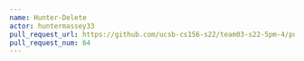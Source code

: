 ```yaml
---
name: Hunter-Delete
actor: huntermassey33
pull_request_url: https://github.com/ucsb-cs156-s22/team03-s22-5pm-4/pull/64
pull_request_num: 64
---
```


